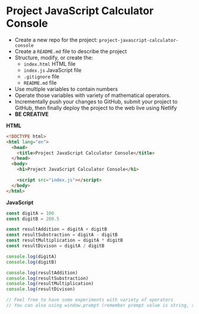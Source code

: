 # Project JavaScript Calculator Console

- Create a new repo for the project: `project-javascript-calculator-console`
- Create a `README.md` file to describe the project
- Structure, modify, or create the:
  - `index.html` HTML file
  - `index.js` JavaScript file
  - `.gitignore` file
  - `README.md` file
- Use multiple variables to contain numbers
- Operate those variables with variety of mathematical operators.
- Incrementally push your changes to GitHub, submit your project to GitHub, then finally deploy the project to the web live using Netlify
- **BE CREATIVE**

**HTML**

```html
<!DOCTYPE html>
<html lang="en">
  <head>
    <title>Project JavaScript Calculator Console</title>
  </head>
  <body>
    <h1>Project JavaScript Calculator Console</h1>

    <script src="index.js"></script>
  </body>
</html>
```

**JavaScript**

```js
const digitA = 100
const digitB = 200.5

const resultAddition = digitA + digitB
const resultSubstraction = digitA - digitB
const resultMultiplication = digitA * digitB
const resultDivison = digitA / digitB

console.log(digitA)
console.log(digitB)

console.log(resultAddition)
console.log(resultSubstraction)
console.log(resultMultiplication)
console.log(resultDivison)

// Feel free to have some experiments with variety of operators
// You can also using window.prompt (remember prompt value is string, so you have to parse the value to number using parseInt() or Number())
```
